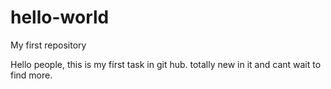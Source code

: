 # hello-world
My first repository

Hello people, this is my first task in git hub. totally new in it and cant wait to find more. 

